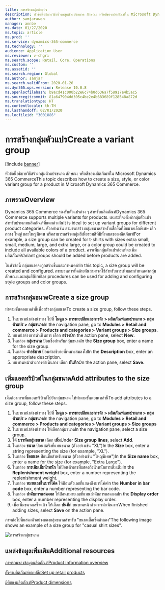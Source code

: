 ```yaml
---
title: การสร้างกลุ่มตัวแปร
description: หัวข้อนี้อธิบายวิธีสร้างกลุ่มตัวแปรขนาด ลักษณะ หรือสีของผลิตภัณฑ์ใน Microsoft Dynamics 365 Commerce
author: samjarawan
manager: annbe
ms.date: 01/27/2020
ms.topic: article
ms.prod: ''
ms.service: dynamics-365-commerce
ms.technology: ''
audience: Application User
ms.reviewer: v-chgri
ms.search.scope: Retail, Core, Operations
ms.custom: ''
ms.assetid: ''
ms.search.region: Global
ms.author: samjar
ms.search.validFrom: 2020-01-20
ms.dyn365.ops.version: Release 10.0.8
ms.openlocfilehash: b9acd41c000b22e6c74b0d636a7f58917e4b5ac5
ms.sourcegitcommit: 81a647904dd305c4be2e4b683689f128548a872d
ms.translationtype: HT
ms.contentlocale: th-TH
ms.lasthandoff: 02/01/2020
ms.locfileid: "3001886"
---
```

# <a name="create-a-variant-group"></a><span data-ttu-id="36de9-103">การสร้างกลุ่มตัวแปร</span><span class="sxs-lookup"><span data-stu-id="36de9-103">Create a variant group</span></span>


[!include [banner](includes/banner.md)]

<span data-ttu-id="36de9-104">หัวข้อนี้อธิบายวิธีสร้างกลุ่มตัวแปรขนาด ลักษณะ หรือสีของผลิตภัณฑ์ใน Microsoft Dynamics 365 Commerce</span><span class="sxs-lookup"><span data-stu-id="36de9-104">This topic describes how to create a size, style, or color variant group for a product in Microsoft Dynamics 365 Commerce.</span></span>

## <a name="overview"></a><span data-ttu-id="36de9-105">ภาพรวม</span><span class="sxs-lookup"><span data-stu-id="36de9-105">Overview</span></span>

<span data-ttu-id="36de9-106">Dynamics 365 Commerce รองรับตัวแปรต่าง ๆ สำหรับผลิตภัณฑ์</span><span class="sxs-lookup"><span data-stu-id="36de9-106">Dynamics 365 Commerce supports multiple variants for products.</span></span> <span data-ttu-id="36de9-107">เหมาะที่จะตั้งค่ากลุ่มตัวแปรสำหรับประเภทผลิตภัณฑ์ที่แตกต่างกัน</span><span class="sxs-lookup"><span data-stu-id="36de9-107">It is ideal to set up variant groups for different product categories.</span></span> <span data-ttu-id="36de9-108">ตัวอย่างเช่น สามารถสร้างกลุ่มขนาดสำหรับเสื้อยืดที่มีขนาดเล็กพิเศษ เล็ก กลาง ใหญ่ และใหญ่พิเศษ หรือสามารถสร้างกลุ่มสีเพื่อรวมสีที่มีทั้งหมดของผลิตภัณฑ์</span><span class="sxs-lookup"><span data-stu-id="36de9-108">For example, a size group can be created for t-shirts with sizes extra small, small, medium, large, and extra large, or a color group could be created to include all available colors of a product.</span></span> <span data-ttu-id="36de9-109">ควรเพิ่มกลุ่มตัวแปรก่อนที่จะเพิ่มผลิตภัณฑ์</span><span class="sxs-lookup"><span data-stu-id="36de9-109">Variant groups should be added before products are added.</span></span>

<span data-ttu-id="36de9-110">ในหัวข้อนี้ กลุ่มขนาดจะถูกสร้างขึ้นและกำหนดค่า</span><span class="sxs-lookup"><span data-stu-id="36de9-110">In this topic, a size group will be created and configured.</span></span> <span data-ttu-id="36de9-111">กระบวนการที่คล้ายกันสามารถใช้สำหรับการเพิ่มและกำหนดค่ากลุ่มลักษณะและกลุ่มสี</span><span class="sxs-lookup"><span data-stu-id="36de9-111">Similar procedures can be used for adding and configuring style groups and color groups.</span></span>

## <a name="create-a-size-group"></a><span data-ttu-id="36de9-112">การสร้างกลุ่มขนาด</span><span class="sxs-lookup"><span data-stu-id="36de9-112">Create a size group</span></span>

<span data-ttu-id="36de9-113">ทำตามขั้นตอนเหล่านี้เพื่อสร้างกลุ่มขนาด</span><span class="sxs-lookup"><span data-stu-id="36de9-113">To create a size group, follow these steps.</span></span>
 
1. <span data-ttu-id="36de9-114">ในบานหน้าต่างนำทาง ไปที่ **โมดูล \> การขายปลีกและการค้า \> ผลิตภัณฑ์และประเภท \> กลุ่มตัวแปร \> กลุ่มขนาด**</span><span class="sxs-lookup"><span data-stu-id="36de9-114">In the navigation pane, go to **Modules \> Retail and commerce \> Products and categories \> Variant groups \> Size groups**.</span></span>
1. <span data-ttu-id="36de9-115">บนหน้าต่างการดำเนินการ เลือก **สร้าง**</span><span class="sxs-lookup"><span data-stu-id="36de9-115">On the action pane, select **New**.</span></span>
1. <span data-ttu-id="36de9-116">ในกล่อง **กลุ่มขนาด** ป้อนชื่อสำหรับกลุ่มขนาด</span><span class="sxs-lookup"><span data-stu-id="36de9-116">In the **Size group** box, enter a name for the size group.</span></span>
1. <span data-ttu-id="36de9-117">ในกล่อง **คำอธิบาย** ป้อนคำอธิบายที่เหมาะสมลงไป</span><span class="sxs-lookup"><span data-stu-id="36de9-117">In the **Description** box, enter an appropriate description.</span></span>
1. <span data-ttu-id="36de9-118">บนบานหน้าต่างการดำเนินการ เลือก **บันทึก**</span><span class="sxs-lookup"><span data-stu-id="36de9-118">On the action pane, select **Save**.</span></span>

## <a name="add-attributes-to-the-size-group"></a><span data-ttu-id="36de9-119">เพิ่มแอตทริบิวต์ในกลุ่มขนาด</span><span class="sxs-lookup"><span data-stu-id="36de9-119">Add attributes to the size group</span></span>

<span data-ttu-id="36de9-120">เมื่อต้องการเพิ่มแอตทริบิวต์ไปยังกลุ่มขนาด ให้ทำตามขั้นตอนเหล่านี้</span><span class="sxs-lookup"><span data-stu-id="36de9-120">To add attributes to a size group, follow these steps.</span></span>

1. <span data-ttu-id="36de9-121">ในบานหน้าต่างนำทาง ไปที่ **โมดูล \> การขายปลีกและการค้า \> ผลิตภัณฑ์และประเภท \> กลุ่มตัวแปร \> กลุ่มขนาด**</span><span class="sxs-lookup"><span data-stu-id="36de9-121">In the navigation pane, go to **Modules \> Retail and commerce \> Products and categories \> Variant groups \> Size groups**</span></span>
1. <span data-ttu-id="36de9-122">ในบานหน้าต่างนำทาง ให้เลือกกลุ่มขนาด</span><span class="sxs-lookup"><span data-stu-id="36de9-122">In the navigation pane, select a size group.</span></span>
1. <span data-ttu-id="36de9-123">ใต้ **บรรทัดกลุ่มขนาด** เลือก **เพิ่ม**</span><span class="sxs-lookup"><span data-stu-id="36de9-123">Under **Size group lines**, select **Add**.</span></span>
1. <span data-ttu-id="36de9-124">ในกล่อง **ขนาด** ป้อนสตริงที่แทนขนาด (ตัวอย่างเช่น "XL")</span><span class="sxs-lookup"><span data-stu-id="36de9-124">In the **Size** box, enter a string representing the size (for example, "XL").</span></span>
1. <span data-ttu-id="36de9-125">ในกล่อง **ชื่อขนาด** ป้อนชื่อสำหรับขนาด (ตัวอย่างเช่น "ใหญ่พิเศษ")</span><span class="sxs-lookup"><span data-stu-id="36de9-125">In the **Size name** box, enter a name for the size (for example, "Extra Large").</span></span>
1. <span data-ttu-id="36de9-126">ในกล่อง **การเติมเต็มน้ำหนัก** ให้ป้อนตัวเลขที่แสดงถึงน้ำหนักการเติมเต็ม</span><span class="sxs-lookup"><span data-stu-id="36de9-126">In the **Replenishment weight** box, enter a number representing the replenishment weight.</span></span>
1. <span data-ttu-id="36de9-127">ในกล่อง **หมายเลขในบาร์โค้ด** ให้ป้อนตัวเลขที่แสดงถึงบาร์โค้ด</span><span class="sxs-lookup"><span data-stu-id="36de9-127">In the **Number in bar code** box, enter a number representing the bar code.</span></span>
1. <span data-ttu-id="36de9-128">ในกล่อง **ลำดับการแสดงผล** ให้ป้อนหมายเลขที่แทนลำดับการแสดงผล</span><span class="sxs-lookup"><span data-stu-id="36de9-128">In the **Display order** box, enter a number representing the display order.</span></span>
1. <span data-ttu-id="36de9-129">เมื่อเพิ่มขนาดเสร็จแล้ว ให้เลือก **บันทึก** บนบานหน้าต่างการดำเนินการ</span><span class="sxs-lookup"><span data-stu-id="36de9-129">When finished adding sizes, select **Save** on the action pane.</span></span>

<span data-ttu-id="36de9-130">ภาพต่อไปนี้แสดงตัวอย่างของกลุ่มขนาดสำหรับ "ขนาดเสื้อเชิ้ตลำลอง"</span><span class="sxs-lookup"><span data-stu-id="36de9-130">The following image shows an example of a size group for "casual shirt sizes".</span></span>

![การสร้างกลุ่มขนาด](media/create-variant-group.png)

## <a name="additional-resources"></a><span data-ttu-id="36de9-132">แหล่งข้อมูลเพิ่มเติม</span><span class="sxs-lookup"><span data-stu-id="36de9-132">Additional resources</span></span>

[<span data-ttu-id="36de9-133">ภาพรวมของข้อมูลผลิตภัณฑ์</span><span class="sxs-lookup"><span data-stu-id="36de9-133">Product information overview</span></span>](../supply-chain/pim/product-information.md?toc=/dynamics365/commerce/toc.json)

[<span data-ttu-id="36de9-134">ตั้งค่าผลิตภัณฑ์ขายปลีก</span><span class="sxs-lookup"><span data-stu-id="36de9-134">Set up retail products</span></span>](set-up-retail-products.md)

[<span data-ttu-id="36de9-135">มิติของผลิตภัณฑ์</span><span class="sxs-lookup"><span data-stu-id="36de9-135">Product dimensions</span></span>](../supply-chain/pim/product-dimensions.md?toc=/dynamics365/commerce/toc.json)
